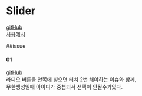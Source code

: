 # Slider

[gitHub](https://github.com/akiran/react-slick)  
[사용예시](https://react-slick.neostack.com/docs/example/simple-slider)  

##issue 
#### 01
[gitHub](https://github.com/mpowaga/react-slider/issues/117)  
라디오 버튼을 안쪽에 넣으면 터치 2번 해야하는 이슈와 함께,  
무한생성일때 아이디가 중첩되서 선택이 안될수가있다.